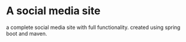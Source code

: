 # A social media site 

a complete social media site with full functionality. created using spring boot and maven.
